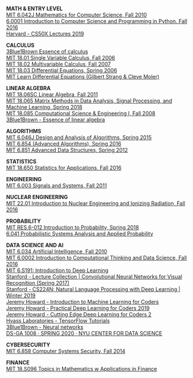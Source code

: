 **MATH & ENTRY LEVEL**  
[MIT 6.042J Mathematics for Computer Science, Fall 2010](https://www.youtube.com/playlist?list=PLB7540DEDD482705B)  
[6.0001 Introduction to Computer Science and Programming in Python. Fall 2016](https://www.youtube.com/playlist?list=PLUl4u3cNGP63WbdFxL8giv4yhgdMGaZNA)  
[Harvard - CS50X Lectures 2019](https://www.youtube.com/playlist?list=PLhQjrBD2T381L3iZyDTxRwOBuUt6m1FnW)

**CALCULUS**  
[3Blue1Brown Essence of calculus](https://www.youtube.com/playlist?list=PLZHQObOWTQDMsr9K-rj53DwVRMYO3t5Yr)  
[MIT 18.01 Single Variable Calculus, Fall 2006](https://www.youtube.com/playlist?list=PL590CCC2BC5AF3BC1)  
[MIT 18.02 Multivariable Calculus, Fall 2007](https://www.youtube.com/playlist?list=PL4C4C8A7D06566F38)  
[MIT 18.03 Differential Equations, Spring 2006](https://www.youtube.com/playlist?list=PLEC88901EBADDD980)  
[MIT Learn Differential Equations (Gilbert Strang & Cleve Moler)](https://www.youtube.com/playlist?list=PLUl4u3cNGP63oTpyxCMLKt_JmB0WtSZfG)  

**LINEAR ALGEBRA**  
[MIT 18.06SC Linear Algebra, Fall 2011](https://www.youtube.com/playlist?list=PL221E2BBF13BECF6C)  
[MIT 18.065 Matrix Methods in Data Analysis, Signal Processing, and Machine Learning, Spring 2018](https://www.youtube.com/playlist?list=PLUl4u3cNGP63oMNUHXqIUcrkS2PivhN3k)  
[MIT 18.085 Computational Science & Engineering I, Fall 2008](https://www.youtube.com/playlist?list=PLF706B428FB7BD52C)  
[3Blue1Brown - Essence of linear algebra](https://www.youtube.com/playlist?list=PLZHQObOWTQDPD3MizzM2xVFitgF8hE_ab)

**ALGORITHMS**  
[MIT 6.046J Design and Analysis of Algorithms, Spring 2015](https://www.youtube.com/playlist?list=PLUl4u3cNGP6317WaSNfmCvGym2ucw3oGp)  
[MIT 6.854 (Advanced Algorithms), Spring 2016](https://www.youtube.com/playlist?list=PL6ogFv-ieghdoGKGg2Bik3Gl1glBTEu8c)  
[MIT 6.851 Advanced Data Structures, Spring 2012](https://www.youtube.com/playlist?list=PLUl4u3cNGP61hsJNdULdudlRL493b-XZf)  

**STATISTICS**  
[MIT 18.650 Statistics for Applications, Fall 2016](https://www.youtube.com/playlist?list=PLUl4u3cNGP60uVBMaoNERc6knT_MgPKS0)  

**ENGINEERING**  
[MIT 6.003 Signals and Systems, Fall 2011](https://www.youtube.com/playlist?list=PLUl4u3cNGP61kdPAOC7CzFjJZ8f1eMUxs)  

**NUCLEAR ENGINEERING**  
[MIT 22.01 Introduction to Nuclear Engineering and Ionizing Radiation, Fall 2016](https://www.youtube.com/playlist?list=PLUl4u3cNGP61FVzAxBP09w2FMQgknTOqu)  

**PROBABILITY**  
[MIT RES.6-012 Introduction to Probability, Spring 2018](https://www.youtube.com/playlist?list=PLUl4u3cNGP60hI9ATjSFgLZpbNJ7myAg6)  
[6.041 Probabilistic Systems Analysis and Applied Probability](https://www.youtube.com/playlist?list=PLUl4u3cNGP61MdtwGTqZA0MreSaDybji8)  

**DATA SCIENCE AND AI**  
[MIT 6.034 Artificial Intelligence, Fall 2010](https://www.youtube.com/playlist?list=PLUl4u3cNGP63gFHB6xb-kVBiQHYe_4hSi)  
[MIT 6.0002 Introduction to Computational Thinking and Data Science, Fall 2016](https://www.youtube.com/playlist?list=PLUl4u3cNGP619EG1wp0kT-7rDE_Az5TNd)  
[MIT 6.S191: Introduction to Deep Learning](https://www.youtube.com/playlist?list=PLtBw6njQRU-rwp5__7C0oIVt26ZgjG9NI)  
[Stanford - Lecture Collection | Convolutional Neural Networks for Visual Recognition (Spring 2017)](https://www.youtube.com/playlist?list=PL3FW7Lu3i5JvHM8ljYj-zLfQRF3EO8sYv)  
[Stanford - CS224N: Natural Language Processing with Deep Learning | Winter 2019](https://www.youtube.com/playlist?list=PLoROMvodv4rOhcuXMZkNm7j3fVwBBY42z)  
[Jeremy Howard - Introduction to Machine Learning for Coders](https://www.youtube.com/playlist?list=PLfYUBJiXbdtSyktd8A_x0JNd6lxDcZE96)  
[Jeremy Howard - Practical Deep Learning for Coders 2019](https://www.youtube.com/playlist?list=PLfYUBJiXbdtSIJb-Qd3pw0cqCbkGeS0xn)  
[Jeremy Howard - Cutting Edge Deep Learning for Coders 2](https://www.youtube.com/playlist?list=PLfYUBJiXbdtTttBGq-u2zeY1OTjs5e-Ia)  
[Hvass Laboratories - TensorFlow Tutorials](https://www.youtube.com/playlist?list=PL9Hr9sNUjfsmEu1ZniY0XpHSzl5uihcXZ)  
[3Blue1Brown - Neural networks](https://www.youtube.com/playlist?list=PLZHQObOWTQDNU6R1_67000Dx_ZCJB-3pi)  
[DS-GA 1008 · SPRING 2020 · NYU CENTER FOR DATA SCIENCE](https://atcold.github.io/pytorch-Deep-Learning/)  

**CYBERSECURITY**  
[MIT 6.858 Computer Systems Security, Fall 2014](https://www.youtube.com/playlist?list=PLUl4u3cNGP62K2DjQLRxDNRi0z2IRWnNh)  

**FINANCE**  
[MIT 18.S096 Topics in Mathematics w Applications in Finance](https://www.youtube.com/playlist?list=PLUl4u3cNGP63ctJIEC1UnZ0btsphnnoHR)  
